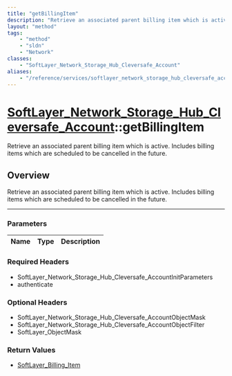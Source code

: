 ```yaml
---
title: "getBillingItem"
description: "Retrieve an associated parent billing item which is active. Includes billing items which are scheduled to be cancelled i... "
layout: "method"
tags:
    - "method"
    - "sldn"
    - "Network"
classes:
    - "SoftLayer_Network_Storage_Hub_Cleversafe_Account"
aliases:
    - "/reference/services/softlayer_network_storage_hub_cleversafe_account/getBillingItem"
---
```

# [SoftLayer_Network_Storage_Hub_Cleversafe_Account](/reference/services/SoftLayer_Network_Storage_Hub_Cleversafe_Account)::getBillingItem

Retrieve an associated parent billing item which is active. Includes billing items which are scheduled to be cancelled in the future.


## Overview 
Retrieve an associated parent billing item which is active. Includes billing items which are scheduled to be cancelled in the future.

-----

### Parameters 
|Name | Type | Description |
| --- | --- | --- |


### Required Headers
* SoftLayer_Network_Storage_Hub_Cleversafe_AccountInitParameters
* authenticate


### Optional Headers
* SoftLayer_Network_Storage_Hub_Cleversafe_AccountObjectMask
* SoftLayer_Network_Storage_Hub_Cleversafe_AccountObjectFilter
* SoftLayer_ObjectMask

### Return Values
* <a href='/reference/datatypes/SoftLayer_Billing_Item'>SoftLayer_Billing_Item </a>





